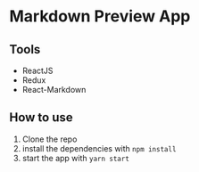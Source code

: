 # Markdown Preview App

## Tools

- ReactJS
- Redux
- React-Markdown

## How to use

1. Clone the repo
2. install the dependencies with `npm install`
3. start the app with `yarn start`

